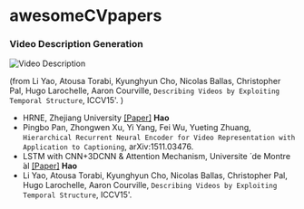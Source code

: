 # awesomeCVpapers

### Video Description Generation
![Video Description](https://farm1.staticflickr.com/704/23192389896_db00b3d27d_n.jpg)

(from Li Yao, Atousa Torabi, Kyunghyun Cho, Nicolas Ballas, Christopher Pal, Hugo Larochelle, Aaron Courville, `Describing Videos by Exploiting Temporal Structure`, 	ICCV15'. )
 * HRNE, Zhejiang University [[Paper]](http://arxiv.org/pdf/1511.03476v1.pdf) __Hao__
  * Pingbo Pan, Zhongwen Xu, Yi Yang, Fei Wu, Yueting Zhuang, `Hierarchical Recurrent Neural Encoder for Video Representation with Application to Captioning`, arXiv:1511.03476. 
 * LSTM with CNN+3DCNN & Attention Mechanism, Universite ́ de Montre ́al [[Paper]](http://arxiv.org/pdf/1502.08029v5.pdf) __Hao__
  * Li Yao, Atousa Torabi, Kyunghyun Cho, Nicolas Ballas, Christopher Pal, Hugo Larochelle, Aaron Courville, `Describing Videos by Exploiting Temporal Structure`, 	ICCV15'. 

